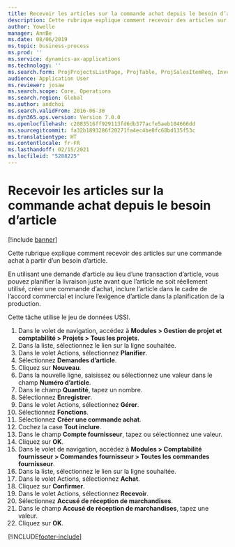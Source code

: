 ```yaml
---
title: Recevoir les articles sur la commande achat depuis le besoin d’article
description: Cette rubrique explique comment recevoir des articles sur une commande achat à partir d’un besoin d’article.
author: Yowelle
manager: AnnBe
ms.date: 08/06/2019
ms.topic: business-process
ms.prod: ''
ms.service: dynamics-ax-applications
ms.technology: ''
ms.search.form: ProjProjectsListPage, ProjTable, ProjSalesItemReq, InventItemIdLookupSimple, PurchCreateFromSalesOrder, VendAccountItemLookup, PurchTable, PurchEditLines
audience: Application User
ms.reviewer: josaw
ms.search.scope: Core, Operations
ms.search.region: Global
ms.author: andchoi
ms.search.validFrom: 2016-06-30
ms.dyn365.ops.version: Version 7.0.0
ms.openlocfilehash: c2083516ff929113fd6db377acfe5aeb104666dd
ms.sourcegitcommit: fa32b1893286f20271fa4ec4be8fc68bd135f53c
ms.translationtype: HT
ms.contentlocale: fr-FR
ms.lasthandoff: 02/15/2021
ms.locfileid: "5288225"
---
```

# <a name="receive-items-on-purchase-order-from-item-requirement"></a>Recevoir les articles sur la commande achat depuis le besoin d’article

[!include [banner](../../includes/banner.md)]

Cette rubrique explique comment recevoir des articles sur une commande achat à partir d’un besoin d’article.

En utilisant une demande d’article au lieu d’une transaction d’article, vous pouvez planifier la livraison juste avant que l’article ne soit réellement utilisé, créer une commande d’achat, inclure l’article dans le cadre de l’accord commercial et inclure l’exigence d’article dans la planification de la production. 

Cette tâche utilise le jeu de données USSI.

1. Dans le volet de navigation, accédez à **Modules > Gestion de projet et comptabilité > Projets > Tous les projets**.
2. Dans la liste, sélectionnez le lien sur la ligne souhaitée.
3. Dans le volet Actions, sélectionnez **Planifier**.
4. Sélectionnez **Demandes d’article**.
5. Cliquez sur **Nouveau**.
6. Dans la nouvelle ligne, saisissez ou sélectionnez une valeur dans le champ **Numéro d’article**.
7. Dans le champ **Quantité**, tapez un nombre.
8. Sélectionnez **Enregistrer**.
9. Dans le volet Actions, sélectionnez **Gérer**.
10. Sélectionnez **Fonctions**.
11. Sélectionnez **Créer une commande achat**.
12. Cochez la case **Tout inclure**.
13. Dans le champ **Compte fournisseur**, tapez ou sélectionnez une valeur.
14. Cliquez sur **OK**.
15. Dans le volet de navigation, accédez à **Modules > Comptabilité fournisseur > Commandes fournisseur > Toutes les commandes fournisseur**.
16. Dans la liste, sélectionnez le lien sur la ligne souhaitée.
17. Dans le volet Actions, sélectionnez **Achat**.
18. Cliquez sur **Confirmer**.
19. Dans le volet Actions, sélectionnez **Recevoir**.
20. Sélectionnez **Accusé de réception de marchandises**.
21. Dans le champ **Accusé de réception de marchandises**, tapez une valeur.
22. Cliquez sur **OK**.



[!INCLUDE[footer-include](../../includes/footer-banner.md)]